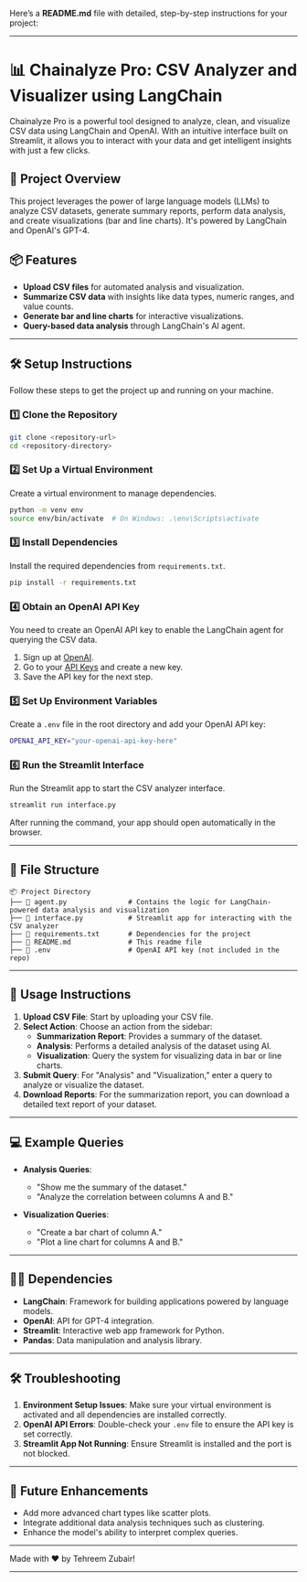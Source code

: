 Here’s a **README.md** file with detailed, step-by-step instructions for your project:

---

# 📊 Chainalyze Pro: CSV Analyzer and Visualizer using LangChain

Chainalyze Pro is a powerful tool designed to analyze, clean, and visualize CSV data using LangChain and OpenAI. With an intuitive interface built on Streamlit, it allows you to interact with your data and get intelligent insights with just a few clicks.

## 🚀 Project Overview
This project leverages the power of large language models (LLMs) to analyze CSV datasets, generate summary reports, perform data analysis, and create visualizations (bar and line charts). It's powered by LangChain and OpenAI's GPT-4.

## 📦 Features
- **Upload CSV files** for automated analysis and visualization.
- **Summarize CSV data** with insights like data types, numeric ranges, and value counts.
- **Generate bar and line charts** for interactive visualizations.
- **Query-based data analysis** through LangChain's AI agent.

---

## 🛠 Setup Instructions

Follow these steps to get the project up and running on your machine.

### 1️⃣ Clone the Repository
```bash
git clone <repository-url>
cd <repository-directory>
```

### 2️⃣ Set Up a Virtual Environment
Create a virtual environment to manage dependencies.

```bash
python -m venv env
source env/bin/activate  # On Windows: .\env\Scripts\activate
```

### 3️⃣ Install Dependencies
Install the required dependencies from `requirements.txt`.

```bash
pip install -r requirements.txt
```

### 4️⃣ Obtain an OpenAI API Key
You need to create an OpenAI API key to enable the LangChain agent for querying the CSV data.

1. Sign up at [OpenAI](https://beta.openai.com/signup/).
2. Go to your [API Keys](https://beta.openai.com/account/api-keys) and create a new key.
3. Save the API key for the next step.

### 5️⃣ Set Up Environment Variables
Create a `.env` file in the root directory and add your OpenAI API key:

```bash
OPENAI_API_KEY="your-openai-api-key-here"
```

### 6️⃣ Run the Streamlit Interface
Run the Streamlit app to start the CSV analyzer interface.

```bash
streamlit run interface.py
```

After running the command, your app should open automatically in the browser.

---

## 📂 File Structure

```
📦 Project Directory
├── 📄 agent.py               # Contains the logic for LangChain-powered data analysis and visualization
├── 📄 interface.py           # Streamlit app for interacting with the CSV analyzer
├── 📄 requirements.txt       # Dependencies for the project
├── 📄 README.md              # This readme file
├── 📄 .env                   # OpenAI API key (not included in the repo)
```

---

## 🎨 Usage Instructions

1. **Upload CSV File**: Start by uploading your CSV file.
2. **Select Action**: Choose an action from the sidebar:
   - **Summarization Report**: Provides a summary of the dataset.
   - **Analysis**: Performs a detailed analysis of the dataset using AI.
   - **Visualization**: Query the system for visualizing data in bar or line charts.
3. **Submit Query**: For "Analysis" and "Visualization," enter a query to analyze or visualize the dataset.
4. **Download Reports**: For the summarization report, you can download a detailed text report of your dataset.

---

## 💻 Example Queries

- **Analysis Queries**: 
  - "Show me the summary of the dataset."
  - "Analyze the correlation between columns A and B."
  
- **Visualization Queries**: 
  - "Create a bar chart of column A."
  - "Plot a line chart for columns A and B."

---

## 🧑‍💻 Dependencies

- **LangChain**: Framework for building applications powered by language models.
- **OpenAI**: API for GPT-4 integration.
- **Streamlit**: Interactive web app framework for Python.
- **Pandas**: Data manipulation and analysis library.
  
---

## 🛠 Troubleshooting

1. **Environment Setup Issues**: Make sure your virtual environment is activated and all dependencies are installed correctly.
2. **OpenAI API Errors**: Double-check your `.env` file to ensure the API key is set correctly.
3. **Streamlit App Not Running**: Ensure Streamlit is installed and the port is not blocked.

---

## 🚀 Future Enhancements
- Add more advanced chart types like scatter plots.
- Integrate additional data analysis techniques such as clustering.
- Enhance the model's ability to interpret complex queries.

---

Made with ❤️ by Tehreem Zubair!

---

